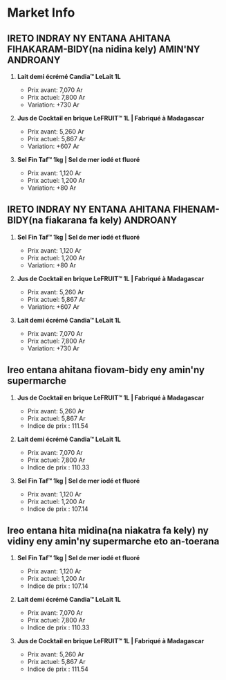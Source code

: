 # Market Info

## IRETO INDRAY NY ENTANA AHITANA FIHAKARAM-BIDY(na nidina kely) AMIN'NY ANDROANY

1. **Lait demi écrémé Candia™ LeLait 1L**
   - Prix avant: 7,070 Ar
   - Prix actuel: 7,800 Ar
   - Variation: +730 Ar

2. **Jus de Cocktail en brique LeFRUIT™ 1L | Fabriqué à Madagascar**
   - Prix avant: 5,260 Ar
   - Prix actuel: 5,867 Ar
   - Variation: +607 Ar

3. **Sel Fin Taf™ 1kg | Sel de mer iodé et fluoré**
   - Prix avant: 1,120 Ar
   - Prix actuel: 1,200 Ar
   - Variation: +80 Ar

## IRETO INDRAY NY ENTANA AHITANA FIHENAM-BIDY(na fiakarana fa kely) ANDROANY

1. **Sel Fin Taf™ 1kg | Sel de mer iodé et fluoré**
   - Prix avant: 1,120 Ar
   - Prix actuel: 1,200 Ar
   - Variation: +80 Ar

2. **Jus de Cocktail en brique LeFRUIT™ 1L | Fabriqué à Madagascar**
   - Prix avant: 5,260 Ar
   - Prix actuel: 5,867 Ar
   - Variation: +607 Ar

3. **Lait demi écrémé Candia™ LeLait 1L**
   - Prix avant: 7,070 Ar
   - Prix actuel: 7,800 Ar
   - Variation: +730 Ar

## Ireo entana ahitana fiovam-bidy eny amin'ny supermarche

1. **Jus de Cocktail en brique LeFRUIT™ 1L | Fabriqué à Madagascar**
   - Prix avant: 5,260 Ar
   - Prix actuel: 5,867 Ar
   - Indice de prix : 111.54

2. **Lait demi écrémé Candia™ LeLait 1L**
   - Prix avant: 7,070 Ar
   - Prix actuel: 7,800 Ar
   - Indice de prix : 110.33

3. **Sel Fin Taf™ 1kg | Sel de mer iodé et fluoré**
   - Prix avant: 1,120 Ar
   - Prix actuel: 1,200 Ar
   - Indice de prix : 107.14

## Ireo entana hita midina(na niakatra fa kely) ny vidiny eny amin'ny supermarche eto an-toerana

1. **Sel Fin Taf™ 1kg | Sel de mer iodé et fluoré**
   - Prix avant: 1,120 Ar
   - Prix actuel: 1,200 Ar
   - Indice de prix : 107.14

2. **Lait demi écrémé Candia™ LeLait 1L**
   - Prix avant: 7,070 Ar
   - Prix actuel: 7,800 Ar
   - Indice de prix : 110.33

3. **Jus de Cocktail en brique LeFRUIT™ 1L | Fabriqué à Madagascar**
   - Prix avant: 5,260 Ar
   - Prix actuel: 5,867 Ar
   - Indice de prix : 111.54

